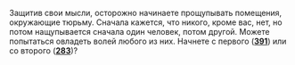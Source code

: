 Защитив свои мысли, осторожно начинаете прощупывать помещения, окружающие тюрьму. Сначала кажется, что никого, кроме вас, нет, но потом нащупывается сначала один человек, потом другой. Можете попытаться овладеть волей любого из них. Начнете с первого ([**391**](#n_391)) или со второго ([**283**](#n_283))?

